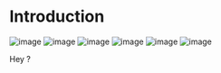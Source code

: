 # Introduction

![image](https://img.shields.io/badge/version-$PACKAGE_VERSION-green.svg)
![image](https://img.shields.io/node/v/passport.svg)
![image](https://img.shields.io/npm/v/npm.svg)
![image](https://img.shields.io/github/stars/badges/shields.svg?style=social&logo=github&label=Stars)
![image](https://img.shields.io/twitter/follow/espadrine.svg?style=social&logo=twitter&label=Follow)
![image](https://img.shields.io/twitter/url/http/shields.io.svg?style=social&logo=twitter)

Hey
?
